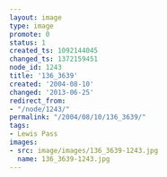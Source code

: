 ```yaml
---
layout: image
type: image
promote: 0
status: 1
created_ts: 1092144045
changed_ts: 1372159451
node_id: 1243
title: '136_3639'
created: '2004-08-10'
changed: '2013-06-25'
redirect_from:
- "/node/1243/"
permalink: "/2004/08/10/136_3639/"
tags:
- Lewis Pass
images:
- src: image/images/136_3639-1243.jpg
  name: 136_3639-1243.jpg
---
```


